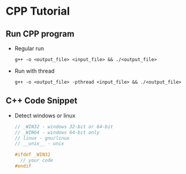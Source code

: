 # CPP Tutorial

## Run CPP program
- Regular run
  ```
  g++ -o <output_file> <input_file> && ./<output_file>
  ```

- Run with thread
  ```
  g++ -o <output_file> -pthread <input_file> && ./<output_file>
  ```

## C++ Code Snippet
- Detect windows or linux
  ```c++
  // _WIN32 - windows 32-bit or 64-bit
  // _WIN64 - windows 64-bit only
  // linux - gnu/linux
  // __unix__ - unix

  #ifdef _WIN32
    // your code
  #endif
  ```
